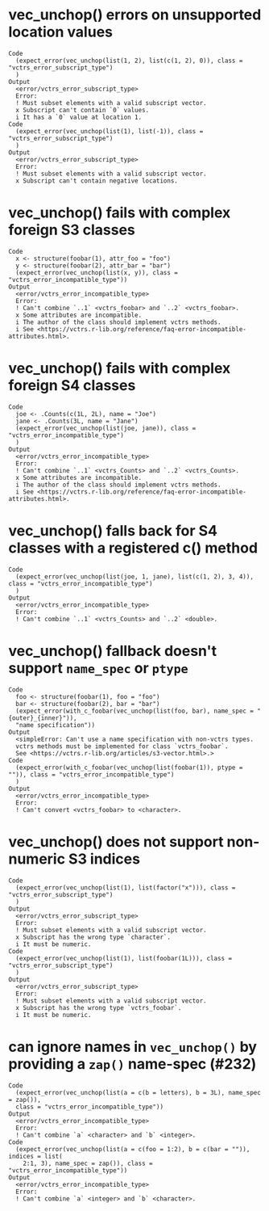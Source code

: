 # vec_unchop() errors on unsupported location values

    Code
      (expect_error(vec_unchop(list(1, 2), list(c(1, 2), 0)), class = "vctrs_error_subscript_type")
      )
    Output
      <error/vctrs_error_subscript_type>
      Error:
      ! Must subset elements with a valid subscript vector.
      x Subscript can't contain `0` values.
      i It has a `0` value at location 1.
    Code
      (expect_error(vec_unchop(list(1), list(-1)), class = "vctrs_error_subscript_type")
      )
    Output
      <error/vctrs_error_subscript_type>
      Error:
      ! Must subset elements with a valid subscript vector.
      x Subscript can't contain negative locations.

# vec_unchop() fails with complex foreign S3 classes

    Code
      x <- structure(foobar(1), attr_foo = "foo")
      y <- structure(foobar(2), attr_bar = "bar")
      (expect_error(vec_unchop(list(x, y)), class = "vctrs_error_incompatible_type"))
    Output
      <error/vctrs_error_incompatible_type>
      Error:
      ! Can't combine `..1` <vctrs_foobar> and `..2` <vctrs_foobar>.
      x Some attributes are incompatible.
      i The author of the class should implement vctrs methods.
      i See <https://vctrs.r-lib.org/reference/faq-error-incompatible-attributes.html>.

# vec_unchop() fails with complex foreign S4 classes

    Code
      joe <- .Counts(c(1L, 2L), name = "Joe")
      jane <- .Counts(3L, name = "Jane")
      (expect_error(vec_unchop(list(joe, jane)), class = "vctrs_error_incompatible_type")
      )
    Output
      <error/vctrs_error_incompatible_type>
      Error:
      ! Can't combine `..1` <vctrs_Counts> and `..2` <vctrs_Counts>.
      x Some attributes are incompatible.
      i The author of the class should implement vctrs methods.
      i See <https://vctrs.r-lib.org/reference/faq-error-incompatible-attributes.html>.

# vec_unchop() falls back for S4 classes with a registered c() method

    Code
      (expect_error(vec_unchop(list(joe, 1, jane), list(c(1, 2), 3, 4)), class = "vctrs_error_incompatible_type")
      )
    Output
      <error/vctrs_error_incompatible_type>
      Error:
      ! Can't combine `..1` <vctrs_Counts> and `..2` <double>.

# vec_unchop() fallback doesn't support `name_spec` or `ptype`

    Code
      foo <- structure(foobar(1), foo = "foo")
      bar <- structure(foobar(2), bar = "bar")
      (expect_error(with_c_foobar(vec_unchop(list(foo, bar), name_spec = "{outer}_{inner}")),
      "name specification"))
    Output
      <simpleError: Can't use a name specification with non-vctrs types.
      vctrs methods must be implemented for class `vctrs_foobar`.
      See <https://vctrs.r-lib.org/articles/s3-vector.html>.>
    Code
      (expect_error(with_c_foobar(vec_unchop(list(foobar(1)), ptype = "")), class = "vctrs_error_incompatible_type")
      )
    Output
      <error/vctrs_error_incompatible_type>
      Error:
      ! Can't convert <vctrs_foobar> to <character>.

# vec_unchop() does not support non-numeric S3 indices

    Code
      (expect_error(vec_unchop(list(1), list(factor("x"))), class = "vctrs_error_subscript_type")
      )
    Output
      <error/vctrs_error_subscript_type>
      Error:
      ! Must subset elements with a valid subscript vector.
      x Subscript has the wrong type `character`.
      i It must be numeric.
    Code
      (expect_error(vec_unchop(list(1), list(foobar(1L))), class = "vctrs_error_subscript_type")
      )
    Output
      <error/vctrs_error_subscript_type>
      Error:
      ! Must subset elements with a valid subscript vector.
      x Subscript has the wrong type `vctrs_foobar`.
      i It must be numeric.

# can ignore names in `vec_unchop()` by providing a `zap()` name-spec (#232)

    Code
      (expect_error(vec_unchop(list(a = c(b = letters), b = 3L), name_spec = zap()),
      class = "vctrs_error_incompatible_type"))
    Output
      <error/vctrs_error_incompatible_type>
      Error:
      ! Can't combine `a` <character> and `b` <integer>.
    Code
      (expect_error(vec_unchop(list(a = c(foo = 1:2), b = c(bar = "")), indices = list(
        2:1, 3), name_spec = zap()), class = "vctrs_error_incompatible_type"))
    Output
      <error/vctrs_error_incompatible_type>
      Error:
      ! Can't combine `a` <integer> and `b` <character>.

